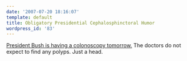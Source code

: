 ```yaml
---
date: '2007-07-20 18:16:07'
template: default
title: Obligatory Presidential Cephalosphinctoral Humor
wordpress_id: '83'
---
```


<a href="http://www.reuters.com/article/topNews/idUSN2021253520070720">President Bush is having a colonoscopy tomorrow.</a>  The doctors do not expect to find any polyps.  Just a head.